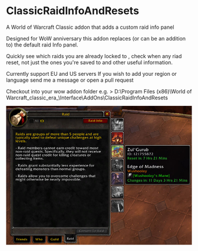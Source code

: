 # ClassicRaidInfoAndResets
A World of Warcraft Classic addon that adds a custom raid info panel

Designed for WoW anniversary this addon replaces (or can be an addition to) the default raid Info panel.

Quickly see which raids you are already locked to , check when any riad reset, not just the ones you're saved to and other useful information.

Currently support EU and US servers
If you wish to add your region or language send me a message or open a pull request

Checkout into your wow addon folder e.g. > D:\Program Files (x86)\World of Warcraft\_classic_era_\Interface\AddOns\ClassicRaidInfoAndResets

![Demo image](readme_1.jpg)